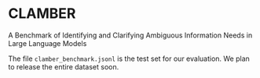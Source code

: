 # CLAMBER
A Benchmark of Identifying and Clarifying Ambiguous Information Needs in Large Language Models

The file `clamber_benchmark.jsonl` is the test set for our evaluation. We plan to release the entire dataset soon.
